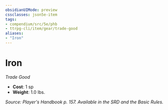 ```yaml
---
obsidianUIMode: preview
cssclasses: json5e-item
tags:
- compendium/src/5e/phb
- ttrpg-cli/item/gear/trade-good
aliases: 
- "Iron"
---
```

# Iron
*Trade Good*  

- **Cost**: 1 sp
- **Weight**: 1.0 lbs.

*Source: Player's Handbook p. 157. Available in the SRD and the Basic Rules.*